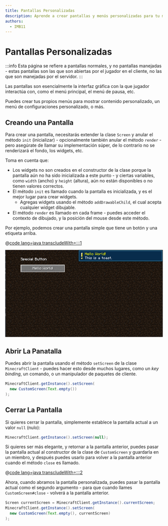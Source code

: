 ```yaml
---
title: Pantallas Personalizadas
description: Aprende a crear pantallas y menús personalizadas para tu mod.
authors:
  - IMB11
---
```


# Pantallas Personalizadas

:::info
Esta página se refiere a pantallas normales, y no pantallas manejadas - estas pantallas son las que son abiertas por el jugador en el cliente, no las que son manejadas por el servidor.
:::

Las pantallas son esencialmente la interfaz gráfica con la que jugador interactúa con, como el menú principal, el menú de pausa, etc.

Puedes crear tus propios menús para mostrar contenido personalizado, un menú de configuraciones personalizado, o más.

## Creando una Pantalla

Para crear una pantalla, necesitarás extender la clase `Screen` y anular el método `init` (inicializar) - opcionalmente también anular el método `render` - pero asegúrate de llamar su implementación súper, de lo contrario no se renderizará el fondo, los widgets, etc.

Toma en cuenta que:

- Los widgets no son creados en el constructor de la clase porque la pantalla aún no ha sido inicializada a este punto - y ciertas variables, como `width` (ancho) y `height` (altura), aún no están disponibles o no tienen valores correctos.
- El método `init` es llamado cuando la pantalla es inicializada, y es el mejor lugar para crear widgets.
  - Agregas widgets usando el método `addDrawableChild`, el cual acepta cualquier widget dibujable.
- El método `render` es llamado en cada frame - puedes acceder el contexto de dibujado, y la posición del mouse desde este método.

Por ejemplo, podemos crear una pantalla simple que tiene un botón y una etiqueta arriba.

@[code lang=java transcludeWith=:::1](@/reference/latest/src/client/java/com/example/docs/rendering/screens/CustomScreen.java)

![Pantalla Personalizada 1](/assets/develop/rendering/gui/custom-1-example.png)

## Abrir La Panatalla

Puedes abrir la pantalla usando el método `setScreen` de la clase `MinecraftClient` - puedes hacer esto desde muchos lugares, como un _key binding_, un comando, o un manipulador de paquetes de cliente.

```java
MinecraftClient.getInstance().setScreen(
  new CustomScreen(Text.empty())
);
```

## Cerrar La Pantalla

Si quieres cerrar la pantalla, simplemente establece la pantalla actual a un valor `null` (nulo):

```java
MinecraftClient.getInstance().setScreen(null);
```

Si quieres ser más elegante, y retornar a la pantalla anterior, puedes pasar la pantalla actual al constructor de la clase de `CustomScreen` y guardarla en un miembro, y después puedes usarlo para volver a la pantalla anterior cuando el método `close` es llamado.

@[code lang=java transcludeWith=:::2](@/reference/latest/src/client/java/com/example/docs/rendering/screens/CustomScreen.java)

Ahora, cuando abramos la pantalla personalizada, puedes pasar la pantalla actual como el segundo argumento - para que cuando llames `CustomScreen#close` - volverá a la pantalla anterior.

```java
Screen currentScreen = MinecraftClient.getInstance().currentScreen;
MinecraftClient.getInstance().setScreen(
  new CustomScreen(Text.empty(), currentScreen)
);
```
